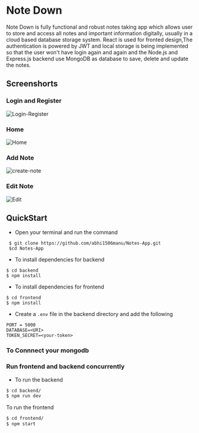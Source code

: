 # Note Down

Note Down is fully functional and robust notes taking app which allows user to store and access all notes and important information digitally, usually in a cloud based database storage system. React is used for fronted design,The authentication is powered by JWT and local storage is being implemented so that the user won't have login again and again and the Node.js and Express.js backend use MongoDB as database to save, delete and update the notes.

## Screenshorts

### Login and Register

![Login-Register](https://i.imgur.com/H2TbCjE.png)

### Home
![Home](https://i.imgur.com/TMGfk0r.png)

### Add Note
![create-note](https://i.imgur.com/WWQFwdn.png)

### Edit Note
![Edit](https://i.imgur.com/SZyFYzj.png)

<h2>QuickStart</h2>

- Open your terminal and run the command
```
 $ git clone https://github.com/abhi1506manu/Notes-App.git
 $cd Notes-App
```
- To install dependencies for backend
```
$ cd backend
$ npm install
```
- To install dependencies for frontend
```
$ cd frontend
$ npm install
```
- Create a `.env` file in the backend directory and add the following
```
PORT = 5000
DATABASE=<URI>
TOKEN_SECRET=<your-token>
```
<h3> To Connnect your mongodb</h3>
<h3> Run frontend and backend concurrently</h3>

- To run the backend  
```sh
$ cd backend/
$ npm run dev
```
To run the frontend  
```sh
$ cd frontend/
$ npm start
```
